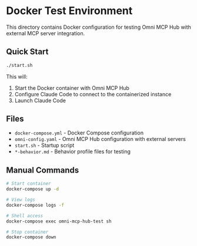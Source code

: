 # Docker Test Environment

This directory contains Docker configuration for testing Omni MCP Hub with external MCP server integration.

## Quick Start

```bash
./start.sh
```

This will:
1. Start the Docker container with Omni MCP Hub
2. Configure Claude Code to connect to the containerized instance
3. Launch Claude Code

## Files

- `docker-compose.yml` - Docker Compose configuration
- `omni-config.yaml` - Omni MCP Hub configuration with external servers
- `start.sh` - Startup script
- `*-behavior.md` - Behavior profile files for testing

## Manual Commands

```bash
# Start container
docker-compose up -d

# View logs
docker-compose logs -f

# Shell access
docker-compose exec omni-mcp-hub-test sh

# Stop container
docker-compose down
```